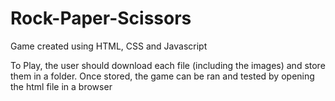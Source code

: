 # Rock-Paper-Scissors
Game created using HTML, CSS and Javascript

To Play, the user should download each file (including the images) and store them in a folder. 
Once stored, the game can be ran and tested by opening the html file in a browser

